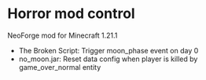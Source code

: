 # Horror mod control
NeoForge mod for Minecraft 1.21.1
- The Broken Script: Trigger moon_phase event on day 0
- no_moon.jar: Reset data config when player is killed by game_over_normal entity
